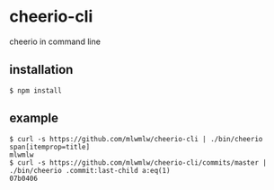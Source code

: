 cheerio-cli
===========

cheerio in command line

installation
-----------
    $ npm install
    
example 
-----------
    $ curl -s https://github.com/mlwmlw/cheerio-cli | ./bin/cheerio span[itemprop=title]
    mlwmlw
    $ curl -s https://github.com/mlwmlw/cheerio-cli/commits/master | ./bin/cheerio .commit:last-child a:eq(1)
    07b0406
